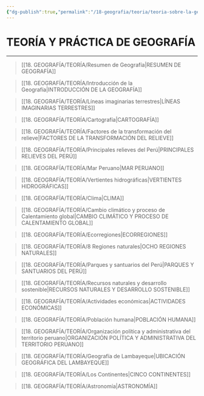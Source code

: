 ```yaml
---
{"dg-publish":true,"permalink":"/18-geografia/teoria/teoria-sobre-la-geografia/","tags":["Geografía","Teoría"]}
---
```


# TEORÍA Y PRÁCTICA DE GEOGRAFÍA
---

>[[18. GEOGRAFÍA/TEORÍA/Resumen de Geografía\|RESUMEN DE GEOGRAFÍA]]

>[[18. GEOGRAFÍA/TEORÍA/Introducción de la Geografía\|INTRODUCCIÓN DE LA GEOGRAFÍA]]

>[[18. GEOGRAFÍA/TEORÍA/Líneas imaginarias terrestres\|LÍNEAS IMAGINARIAS TERRESTRES]]

 >[[18. GEOGRAFÍA/TEORÍA/Cartografía\|CARTOGRAFÍA]]

>[[18. GEOGRAFÍA/TEORÍA/Factores de la transformación del relieve\|FACTORES DE LA TRANSFORMACIÓN DEL RELIEVE]]

 >[[18. GEOGRAFÍA/TEORÍA/Principales relieves del Perú\|PRINCIPALES RELIEVES DEL PERÚ]]

>[[18. GEOGRAFÍA/TEORÍA/Mar Peruano\|MAR PERUANO]]

 >[[18. GEOGRAFÍA/TEORÍA/Vertientes hidrográficas\|VERTIENTES HIDROGRÁFICAS]]

>[[18. GEOGRAFÍA/TEORÍA/Clima\|CLIMA]]

>[[18. GEOGRAFÍA/TEORÍA/Cambio climático y proceso de Calentamiento global\|CAMBIO CLIMÁTICO Y PROCESO DE CALENTAMIENTO GLOBAL]]

 >[[18. GEOGRAFÍA/TEORÍA/Ecorregiones\|ECORREGIONES]]

>[[18. GEOGRAFÍA/TEORÍA/8 Regiones naturales\|OCHO REGIONES NATURALES]]

 >[[18. GEOGRAFÍA/TEORÍA/Parques y santuarios del Perú\|PARQUES Y SANTUARIOS DEL PERÚ]]

 >[[18. GEOGRAFÍA/TEORÍA/Recursos naturales y desarrollo sostenible\|RECURSOS NATURALES Y DESARROLLO SOSTENIBLE]]

>[[18. GEOGRAFÍA/TEORÍA/Actividades económicas\|ACTIVIDADES ECONÓMICAS]]

 >[[18. GEOGRAFÍA/TEORÍA/Población humana\|POBLACIÓN HUMANA]]

 >[[18. GEOGRAFÍA/TEORÍA/Organización política y administrativa del territorio peruano\|ORGANIZACIÓN POLÍTICA Y ADMINISTRATIVA DEL TERRITORIO PERUANO]]

>[[18. GEOGRAFÍA/TEORÍA/Geografía de Lambayeque\|UBICACIÓN GEOGRÁFICA DEL LAMBAYEQUE]]

 >[[18. GEOGRAFÍA/TEORÍA/Los Continentes\|CINCO CONTINENTES]]

>[[18. GEOGRAFÍA/TEORÍA/Astronomía\|ASTRONOMÍA]]



